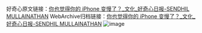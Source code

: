 好奇心原文链接：[你也觉得你的 iPhone 变慢了？_文化_好奇心日报-SENDHIL MULLAINATHAN](https://www.qdaily.com/articles/1625.html)
WebArchive归档链接：[你也觉得你的 iPhone 变慢了？_文化_好奇心日报-SENDHIL MULLAINATHAN](http://web.archive.org/web/20190623145945/https://www.qdaily.com/articles/1625.html)
![image](http://ww3.sinaimg.cn/large/007d5XDply1g3v4gxntc8j30u04ppnpd)
